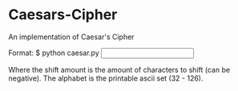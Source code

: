 # Caesars-Cipher
An implementation of Caesar's Cipher

Format:
$ python caesar.py <shift amount> <input file> <output file>

Where the shift amount is the amount of characters to shift (can be negative). The alphabet is the printable ascii set (32 - 126).
